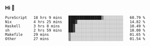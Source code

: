### Hi 👋

<!--START_SECTION:waka-->

```text
PureScript   18 hrs 9 mins   ███████████████▒░░░░░░░░░   60.79 %
Nix          4 hrs 25 mins   ███▓░░░░░░░░░░░░░░░░░░░░░   14.82 %
Haskell      3 hrs 8 mins    ██▓░░░░░░░░░░░░░░░░░░░░░░   10.49 %
sh           2 hrs 59 mins   ██▓░░░░░░░░░░░░░░░░░░░░░░   10.00 %
Makefile     29 mins         ▒░░░░░░░░░░░░░░░░░░░░░░░░   01.65 %
Other        27 mins         ▒░░░░░░░░░░░░░░░░░░░░░░░░   01.54 %
```

<!--END_SECTION:waka-->
